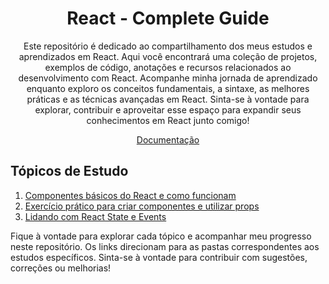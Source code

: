 <h1 align="center">React - Complete Guide</h1>
<p align="center">
  Este repositório é dedicado ao compartilhamento dos meus estudos e aprendizados em React. Aqui você encontrará uma coleção de projetos, exemplos de código, anotações e recursos relacionados ao desenvolvimento com React. Acompanhe minha jornada de aprendizado enquanto exploro os conceitos fundamentais, a sintaxe, as melhores práticas e as técnicas avançadas em React. Sinta-se à vontade para explorar, contribuir e aproveitar esse espaço para expandir seus conhecimentos em React junto comigo!</p>

<p align="center">
  <!-- <a href="">Projeto</a> - -->
  <a href="https://react.dev/learn" rel="noopener" target="_blank">Documentação</a>
</p>

## Tópicos de Estudo

1. [Componentes básicos do React e como funcionam](https://github.com/Je-Carlos/React-complete-guide/tree/main/1-react-basics-and-components)
2. [Exercício prático para criar componentes e utilizar props](https://github.com/Je-Carlos/React-complete-guide/tree/main/2-practicing-components-basics)
3. [Lidando com React State e Events](https://github.com/Je-Carlos/React-complete-guide/tree/main/3-react-state-and-events)

Fique à vontade para explorar cada tópico e acompanhar meu progresso neste repositório. Os links direcionam para as pastas correspondentes aos estudos específicos. Sinta-se à vontade para contribuir com sugestões, correções ou melhorias!

